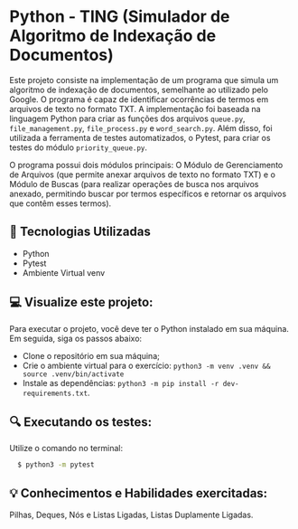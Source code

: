 # Python - TING (Simulador de Algoritmo de Indexação de Documentos)
Este projeto consiste na implementação de um programa que simula um algoritmo de indexação de documentos, semelhante ao utilizado pelo Google. O programa é capaz de identificar ocorrências de termos em arquivos de texto no formato TXT. A implementação foi baseada na linguagem Python para criar as funções dos arquivos `queue.py`, `file_management.py`, `file_process.py` e `word_search.py`. Além disso, foi utilizada a ferramenta de testes automatizados, o Pytest, para criar os testes do módulo `priority_queue.py`.

O programa possui dois módulos principais: O Módulo de Gerenciamento de Arquivos (que permite anexar arquivos de texto no formato TXT) e o Módulo de Buscas (para realizar operações de busca nos arquivos anexado, permitindo buscar por termos específicos e retornar os arquivos que contêm esses termos).

## :hammer: Tecnologias Utilizadas
- Python
- Pytest
- Ambiente Virtual venv

## :computer: Visualize este projeto:
Para executar o projeto, você deve ter o Python instalado em sua máquina. Em seguida, siga os passos abaixo:
- Clone o repositório em sua máquina;
- Crie o ambiente virtual para o exercício: `python3 -m venv .venv && source .venv/bin/activate`
- Instale as dependências: `python3 -m pip install -r dev-requirements.txt`.

## :mag: Executando os testes:
Utilize o comando no terminal:
```bash
  $ python3 -m pytest
```

## :bulb: Conhecimentos e Habilidades exercitadas:
Pilhas, Deques, Nós e Listas Ligadas, Listas Duplamente Ligadas.
